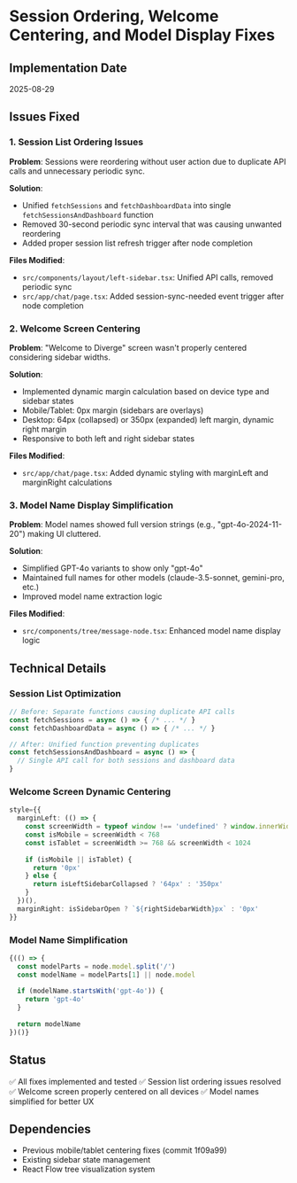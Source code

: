 # Session Ordering, Welcome Centering, and Model Display Fixes

## Implementation Date
2025-08-29

## Issues Fixed

### 1. Session List Ordering Issues
**Problem**: Sessions were reordering without user action due to duplicate API calls and unnecessary periodic sync.

**Solution**:
- Unified `fetchSessions` and `fetchDashboardData` into single `fetchSessionsAndDashboard` function
- Removed 30-second periodic sync interval that was causing unwanted reordering
- Added proper session list refresh trigger after node completion

**Files Modified**:
- `src/components/layout/left-sidebar.tsx`: Unified API calls, removed periodic sync
- `src/app/chat/page.tsx`: Added session-sync-needed event trigger after node completion

### 2. Welcome Screen Centering
**Problem**: "Welcome to Diverge" screen wasn't properly centered considering sidebar widths.

**Solution**:
- Implemented dynamic margin calculation based on device type and sidebar states
- Mobile/Tablet: 0px margin (sidebars are overlays)
- Desktop: 64px (collapsed) or 350px (expanded) left margin, dynamic right margin
- Responsive to both left and right sidebar states

**Files Modified**:
- `src/app/chat/page.tsx`: Added dynamic styling with marginLeft and marginRight calculations

### 3. Model Name Display Simplification
**Problem**: Model names showed full version strings (e.g., "gpt-4o-2024-11-20") making UI cluttered.

**Solution**:
- Simplified GPT-4o variants to show only "gpt-4o"
- Maintained full names for other models (claude-3.5-sonnet, gemini-pro, etc.)
- Improved model name extraction logic

**Files Modified**:
- `src/components/tree/message-node.tsx`: Enhanced model name display logic

## Technical Details

### Session List Optimization
```typescript
// Before: Separate functions causing duplicate API calls
const fetchSessions = async () => { /* ... */ }
const fetchDashboardData = async () => { /* ... */ }

// After: Unified function preventing duplicates
const fetchSessionsAndDashboard = async () => {
  // Single API call for both sessions and dashboard data
}
```

### Welcome Screen Dynamic Centering
```typescript
style={{
  marginLeft: (() => {
    const screenWidth = typeof window !== 'undefined' ? window.innerWidth : 1024
    const isMobile = screenWidth < 768
    const isTablet = screenWidth >= 768 && screenWidth < 1024
    
    if (isMobile || isTablet) {
      return '0px'
    } else {
      return isLeftSidebarCollapsed ? '64px' : '350px'
    }
  })(),
  marginRight: isSidebarOpen ? `${rightSidebarWidth}px` : '0px'
}}
```

### Model Name Simplification
```typescript
{(() => {
  const modelParts = node.model.split('/')
  const modelName = modelParts[1] || node.model
  
  if (modelName.startsWith('gpt-4o')) {
    return 'gpt-4o'
  }
  
  return modelName
})()}
```

## Status
✅ All fixes implemented and tested
✅ Session list ordering issues resolved
✅ Welcome screen properly centered on all devices
✅ Model names simplified for better UX

## Dependencies
- Previous mobile/tablet centering fixes (commit 1f09a99)
- Existing sidebar state management
- React Flow tree visualization system